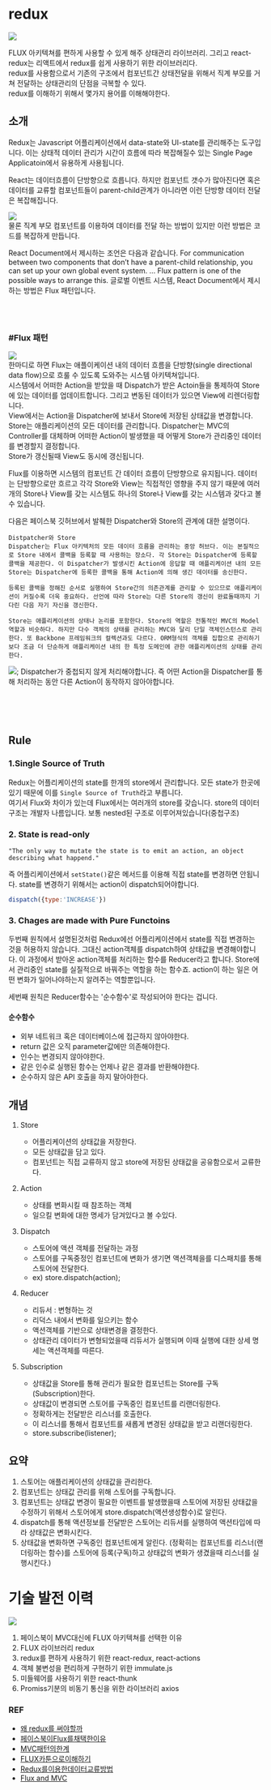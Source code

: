 # redux

![](../resource/img/react/redux.png)

FLUX 아키텍쳐를 편하게 사용할 수 있게 해주 상태관리 라이브러리.
그리고 react-redux는 리액트에서 redux를 쉽게 사용하기 위한 라이브러리다.  
redux를 사용함으로서 기존의 구조에서 컴포넌트간 상태전달을 위해서 직계 부모를 거쳐 전달하는 상태관리의 단점을 극복할 수 있다.  
redux를 이해하기 위해서 몇가지 용어를 이해해야한다.  


## 소개 
Redux는 Javascript 어플리케이션에서 data-state와 UI-state를 관리해주는 도구입니다. 이는 상태적 데이터 관리가 시간이 흐름에 따라 복잡해질수 있는 Single Page Applicatoin에서 유용하게 사용됩니다.

React는 데이터흐름이 단방향으로 흐릅니다. 하지만 컴포넌트 갯수가 많아진다면 혹은 데이터를 교류할 컴포넌트들이 parent-child관계가 아니라면 이런 단방향 데이터 전달은 복잡해집니다.

![](../resource/img/react/childToParent.png)  
물론 직계 부모 컴포넌트를 이용하여 데이터를 전달 하는 방법이 있지만 이런 방법은 코드를 복잡하게 만듭니다.  

React Document에서 제시하는 조언은 다음과 같습니다.
    For communication between two components that don’t have a parent-child relationship, you can set up your own global event system. … Flux pattern is one of the possible ways to arrange this.
글로벌 이벤트 시스템, React Document에서 제시하는 방법은 Flux 패턴입니다.

<br><br>


### #Flux 패턴
![](../resource/img/react/flux.png)  
한마디로 하면 Flux는 애플이케이션 내의 데이터 흐름을 단방향(single directional data flow)으로 흐룰 수 있도록 도와주는 시스템 아키텍쳐입니다.  
시스템에서 어떠한 Action을 받았을 때 Dispatch가 받은 Actoin들을 통제하여 Store에 있는 데이터를 업데이트합니다. 그리고 변동된 데이터가 있으면 View에 리렌더링합니다.  
View에서는 Action을 Dispatcher에 보내서 Store에 저장된 상태값을 변경합니다.  
Store는 애플리케이션의 모든 데이터를 관리합니다. Dispatcher는 MVC의 Controller를 대체하며 어떠한 Action이 발생했을 때 어떻게 Store가 관리중인 데이터를 변경할지 결정합니다.  
Store가 갱신될때 View도 동시에 갱신됩니다.  

Flux를 이용하면 시스템의 컴포넌트 간 데이터 흐름이 단방향으로 유지됩니다. 데이터는 단방향으로만 흐르고 각각 Store와 View는 직접적인 영향을 주지 않기 때문에 여러개의 Store나 View를 갖는 시스템도 하나의 Store나 View를 갖는 시스템과 갖다고 볼 수 있습니다.

다음은 페이스북 깃허브에서 발췌한 Dispatcher와 Store의 관계에 대한 설명이다.

    Distpatcher와 Store
    Dispatcher는 Flux 아키텍처의 모든 데이터 흐름을 관리하는 중앙 허브다. 이는 본질적으로 Store 내에서 콜백을 등록할 때 사용하는 장소다. 각 Store는 Dispatcher에 등록할 콜백을 제공한다. 이 Dispatcher가 발생시킨 Action에 응답할 때 애플리케이션 내의 모든 Store는 Dispatcher에 등록한 콜백을 통해 Action에 의해 생긴 데이터를 송신한다.

    등록된 콜백을 정해진 순서로 실행하여 Store간의 의존관계를 관리할 수 있으므로 애플리케이션이 커질수록 더욱 중요하다. 선언에 따라 Store는 다른 Store의 갱신이 완료돌때까지 기다린 다음 자기 자신을 갱신한다.

    Store는 애플리케이션의 상태나 논리를 포함한다. Store의 역할은 전통적인 MVC의 Model역할과 비슷하다. 하지만 다수 객체의 상태를 관리하는 MVC와 달리 단일 객체인스턴스로 관리한다. 또 Backbone 프레임워크의 컬렉션과도 다르다. ORM형식의 객체를 집합으로 관리하기보다 조금 더 단순하게 애플리케이션 내의 한 특정 도메인에 관한 애플리케이션의 상태를 관리한다.


![](../resource/img/react/flux2.png);
Dispatcher가 중첩되지 않게 처리해야합니다. 즉 어떤 Action을 Dispatcher를 통해 처리하는 동안 다른 Action이 동작하지 않아야합니다.

<br><br><br>


## Rule

### 1.Single Source of Truth
Redux는 어플리케이션의 state를 한개의 store에서 관리합니다. 모든 state가 한곳에 있기 때문에 이를 `Single Source of Truth`라고 부릅니다.  
여기서 Flux와 차이가 있는데 Flux에서는 여러개의 store를 갖습니다. store의 데이터 구조는 개발자 나름입니다. 보통 nested된 구조로 이루어져있습니다(중첩구조)


### 2. State is read-only
    "The only way to mutate the state is to emit an action, an object describing what happend."
즉 어플리케이션에서 `setState()`같은 메서드를 이용해 직접 state를 변경하면 안됩니다. state를 변경하기 위해서는 action이 dispatch되어야합니다.
```js
dispatch({type:'INCREASE'})
```


### 3. Chages are made with Pure Functoins
두번째 원칙에서 설명된것처럼 Redux에선 어플리케이션에서 state를 직접 변경하는 것을 허용하지 않습니다. 그대신 action객체를 dispatch하여 상태값을 변경해야합니다. 
이 과정에서 받아온 action객체를 처리하는 함수를 Reducer라고 합니다. Store에서 관리중인 state를 실질적으로 바꿔주는 역할을 하는 함수죠. action이 하는 일은 어떤 변화가 일어나야하는지 알려주는 역할뿐입니다.  

세번째 원칙은 Reducer함수는 '순수함수'로 작성되어야 한다는 겁니다.  

#### 순수함수
- 외부 네트워크 혹은 데이터베이스에 접근하지 않아야한다.
- return 값은 오직 parameter값에만 의존해야한다.
- 인수는 변경되지 않아야한다.
- 같은 인수로 실행된 함수는 언제나 같은 결과를 반환해야한다.
- 순수하지 않은 API 호출을 하지 말아야한다.


## 개념

1. Store
    - 어플리케이션의 상태값을 저장한다.
    - 모든 상태값을 담고 있다.
    - 컴포넌트는 직접 교류하지 않고 store에 저장된 상태값을 공유함으로서 교류한다.


2. Action
    - 상태를 변화시킬 때 참조하는 객체
    - 일으킬 변화에 대한 명세가 담겨있다고 볼 수있다.

3. Dispatch
    - 스토어에 액션 객체를 전달하는 과정
    - 스토어를 구독중정인 컴포넌트에 변화가 생기면 액션객체을를 디스패치를 통해 스토어에 전달한다.
    - ex) store.dispatch(action);

4. Reducer
    - 리듀서 : 변형하는 것
    - 리덕스 내에서 변화를 일으키는 함수
    - 액션객체를 기반으로 상태변경을 결정한다.
    - 상태관리 데이터가 변형되었을때 리듀서가 실행되며 이때 실행에 대한 상세 명세는 액션객체를 따른다.

5. Subscription
    - 상태값을 Store를 통해 관리가 필요한 컴포넌트는
    Store를 구독(Subscription)한다.
    - 상태값이 변경되면 스토어를 구독중인 컴포넌트를 리랜더링한다.
    - 정확하게는 전달받은 리스너를 호출한다.
    - 이 리스너를 통해서 컴포넌트를 새롭게 변경된 상태값을 받고 리랜더링한다.
    - store.subscribe(listener);

   
## 요약

1. 스토어는 애플리케이션의 상태값을 관리한다.
2. 컴포넌트는 상태값 관리를 위해 스토어를 구독합니다.
3. 컴포넌트는 상태값 변경이 필요한 이벤트를 발생했을때
스토어에 저장된 상태값을 수정하기 위해서 스토어에게
store.dispatch(액션생성함수)로 알린다.
4. dispatch를 통해 액션정보를 전달받은 스토어는 리듀서를 실행하여
액션타입에 따라 상태값은 변화시킨다.
5. 상태값을 변화하면 구독중인 컴포넌트에게 알린다.
(정확히는 컴포넌트를 리스너(랜더링하는 함수)를 스토어에 등록(구독)하고 상태값의 변화가 생겼을때 리스너를 실행시킨다.)




# 기술 발전 이력

![](../resource/img/react/redux_cycle.png)

1. 페이스북이 MVC대신에 FLUX 아키텍쳐를 선택한 이유
2. FLUX 라이브러리 redux
3. redux를 편하게 사용하기 위한 react-redux, react-actions
4. 객체 불변성을 편리하게 구현하기 위한 immulate.js
5. 미들웨어를 사용하기 위한 react-thunk
6. Promiss기분의 비동기 통신을 위한  라이브러리 axios


### REF
- [왜 redux를 써야할까](https://velog.io/@velopert/Redux-1-%EC%86%8C%EA%B0%9C-%EB%B0%8F-%EA%B0%9C%EB%85%90%EC%A0%95%EB%A6%AC-zxjlta8ywt)
- [페이스북이Flux를채택한이유](https://blog.coderifleman.com/2015/06/19/mvc-does-not-scale-use-flux-instead/)
- [MVC패턴의한계](https://taegon.kim/archives/5288)
- [FLUX카툰으로이해하기](https://bestalign.github.io/2015/10/06/cartoon-guide-to-flux/)
- [Redux를이용한데이터교류방법](https://velopert.com/1225)
- [Flux and MVC](https://beomy.tistory.com/44)
